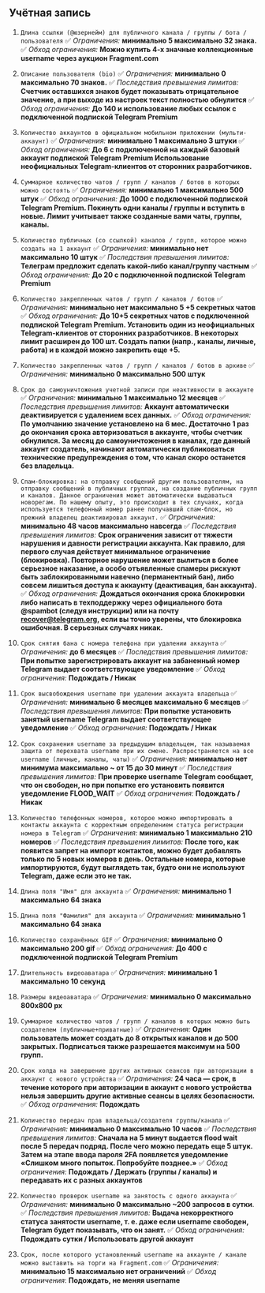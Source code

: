 ## Учётная запись

1. `Длина ссылки (@юзернейм) для публичного канала / группы / бота / пользователя`
	✅ *Ограничения:* **минимально 5 максимально 32 знака.**
	✅ *Обход ограничения:* **Можно купить 4-х значные коллекционные username через аукцион Fragment.com**
	
2. `Описание пользователя (bio)`
	✅ *Ограничения:* **минимально 0 максимально 70 знаков.**
	✅ *Последствия превышения лимитов:* **Счетчик оставшихся знаков будет показывать отрицательное значение, а при выходе из настроек текст полностью обнулится**
	✅ *Обход ограничения:* **До 140 и использование любых ссылок с подключенной подпиской Telegram Premium**
	
3. `Количество аккаунтов в официальном мобильном приложении (мульти-аккаунт)`
	✅ *Ограничения:* **минимально 1 максимально 3 штуки**
	✅ *Обход ограничения:* **До 6 с подключенной на каждый базовый аккаунт подпиской Telegram Premium Использование неофициальных Telegram-клиентов от сторонних разработчиков.**
	
4. `Суммарное количество чатов / групп / каналов / ботов в которых можно состоять`
	✅ *Ограничения:* **минимально 1 максимально  500 штук**
	✅ *Обход ограничения:* **До 1000 с подключенной подпиской Telegram Premium. Покинуть одни каналы / группы и вступить в новые. Лимит учитывает также созданные вами чаты, группы, каналы.**
	
5. `Количество публичных (со ссылкой) каналов / групп, которое можно создать на 1 аккаунт`
	✅ *Ограничения:* **минимально нет максимально  10 штук**
	✅ *Последствия превышения лимитов:* **Телеграм предложит сделать какой-либо канал/группу частным**
	✅ *Обход ограничения:* **До 20 с подключенной подпиской Telegram Premium**
	
6. `Количество закрепленных чатов / групп / каналов / ботов`
	✅ *Ограничения:* **минимально нет максимально  5 +5 секретных чатов**
	✅ *Обход ограничения:* **До 10+5 секретных чатов с подключенной подпиской Telegram Premium. Установить один из неофициальных Telegram-клиентов от сторонних разработчиков. В некоторых лимит расширен до 100 шт. Создать папки (напр., каналы, личные, работа) и в каждой можно закрепить еще +5.**
	
7. `Количество закрепленных чатов / групп / каналов / ботов в архиве`
	✅ *Ограничения:* **минимально 0 максимально  500 штук**
	
8. `Срок до самоуничтожения учетной записи при неактивности в аккаунте`
	✅ *Ограничения:* **минимально 1 максимально  12 месяцев**
	✅ *Последствия превышения лимитов:* **Аккаунт автоматически деактивируется с удалением всех данных.**
	✅ *Обход ограничения:* **По умолчанию значение установлено на 6 мес. Достаточно 1 раз до окончания срока авторизоваться в аккаунте, чтобы счетчик обнулился. За месяц до самоуничтожения в каналах, где данный аккаунт создатель, начинают автоматически публиковаться технические предупреждения о том, что канал скоро останется без владельца.**
	
9. `Спам-блокировка: на отправку сообщений другим пользователям, на отправку сообщений в публичных группах, на создание публичных групп и каналов. Данное ограничения может автоматически выдаваться новорегам. По нашему опыту, это происходит в тех случаях, когда используется телефонный номер ранее получавший спам-блок, но прежний владелец деактивировал аккаунт.`
	✅ *Ограничения:* **минимально 48 часов максимально  навсегда**
	✅ *Последствия превышения лимитов:*  **Срок ограничения зависит от тяжести нарушения и давности регистрации аккаунта. Как правило, для первого случая действует минимальное ограничение (блокировка). Повторное нарушение может вылиться в более серьезное наказание, а особо отъявленные спамеры рискуют быть заблокированными навечно (перманентный бан), либо совсем лишиться доступа к аккаунту (деактивация, бан аккаунта).**
	✅ *Обход ограничения:* **Дождаться окончания срока блокировки либо написать в техподдержку через официального бота @spambot (следуя инструкции) или на почту recover@telegram.org, если вы точно уверены, что блокировка ошибочная. В серьезных случаях никак.**
	
10. `Срок снятия бана с номера телефона при удалении аккаунта`
	✅ *Ограничения:* **до  6 месяцев**
	✅ *Последствия превышения лимитов:* **При попытке зарегистрировать аккаунт на забаненный номер Telegram выдает соответствующее уведомление**
	✅ *Обход ограничения:* **Подождать / Никак**
	
11. `Срок высвобождения username при удалении аккаунта владельца`
	✅ *Ограничения:* **минимально 6 месяцев максимально  6 месяцев**
	✅ *Последствия превышения лимитов:* **При попытке установить занятый username Telegram выдает соответствующее уведомление**
	✅ *Обход ограничения:* **Подождать / Никак**
	
12. `Срок сохранения username за предыдущим владельцем, так называемая защита от перехвата username при их смене. Распространяется на все username (личные, каналы, чаты)`
	✅ *Ограничения:* **минимально нет минимума максимально  ~ от 15 до 30 минут**
	✅ *Последствия превышения лимитов:* **При проверке username Telegram сообщает, что он свободен, но при попытке его установить появится уведомление FLOOD_WAIT**
	✅ *Обход ограничения:* **Подождать / Никак**
	
13. `Количество телефонных номеров, которое можно импортировать в контакты аккаунта с корректным определением статуса регистрации номера в Telegram`
	✅ *Ограничения:* **минимально 1 максимально  210 номеров**
	✅ *Последствия превышения лимитов:* **После того, как появится запрет на импорт контактов, можно будет добавлять только по 5 новых номеров в день. Остальные номера, которые импортируются, будут выглядеть так, будто они не используют Telegram, даже если это не так.**
	
14. `Длина поля "Имя" для аккаунта`
	✅ *Ограничения:* **минимально 1 максимально  64 знака**
	
15. `Длина поля "Фамилия" для аккаунта`
	✅ *Ограничения:* **минимально 1 максимально  64 знака**
	
16. `Количество сохранённых GIF`
	✅ *Ограничения:* **минимально 0 максимально 200 gif**
	✅ *Обход ограничения:* **До 400 с подключенной подпиской Telegram Premium**
	
17. `Длительность видеоаватара`
	✅ *Ограничения:* **минимально 1 максимально  10 секунд**
	
18. `Размеры видеоаватара`
	✅ *Ограничения:* **минимально 0 максимально 800x800 px**
	
19. `Суммарное количество чатов / групп / каналов в которых можно быть создателем (публичные+приватные)`
	✅ *Ограничения:* **Один пользователь может создать до 8 открытых каналов и до 500 закрытых. Подписаться также разрешается максимум на 500 групп.**
	
20. `Срок холда на завершение других активных сеансов при авторизации в аккаунт с нового устройства`
	✅ *Ограничения:* **24 часа — срок, в течение которого при авторизации в аккаунт с нового устройства нельзя завершить другие активные сеансы в целях безопасности.**
	✅ *Обход ограничения:* **Подождать**
	
21. `Количество передач прав владельца/создателя группы/канала`
	✅ *Ограничения:* **минимально 0 максимально  10 часов**
	✅ *Последствия превышения лимитов:* **Сначала на 5 минут выдается flood wait после 5 передач подряд. После чего можно передать еще 5 штук. Затем на этапе ввода пароля 2FA появляется уведомление «Слишком много попыток. Попробуйте позднее.»**
	✅ *Обход ограничения:* **Подождать / Держать (группы / каналы) и передавать их с разных аккаунтов**
	
22. `Количество проверок username на занятость с одного аккаунта`
	✅ *Ограничения:* **минимально 0 максимально ~200 запросов в сутки**.
	✅ *Последствия превышения лимитов:* **Выдача некорректного статуса занятости username, т. е. даже если username свободен, Telegram будет показывать, что он занят.**
	✅ *Обход ограничения:* **Подождать сутки / Использовать другой аккаунт**
	
23. `Срок, после которого установленный username на аккаунте / канале можно выставить на торги на Fragment.com`
	✅ *Ограничения:* **минимально 15 максимально  нет ограничений**
	✅ *Обход ограничения*: **Подождать, не меняя username**
